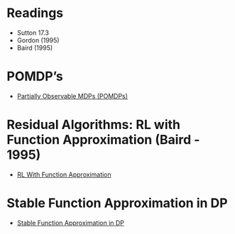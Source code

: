 # Readings

- Sutton 17.3
- Gordon (1995)
- Baird (1995)

# POMDP’s

- [Partially Observable MDPs (POMDPs)](./Week%209%20POMDP’s/Partially%20Observable%20MDPs%20(POMDPs).md)

# Residual Algorithms: RL with Function Approximation (Baird - 1995)

- [RL With Function Approximation](./Week%209%20POMDP’s/RL%20With%20Function%20Approximation.md)

# Stable Function Approximation in DP

- [Stable Function Approximation in DP](./Week%209%20POMDP’s/Stable%20Function%20Approximation%20in%20DP.md)